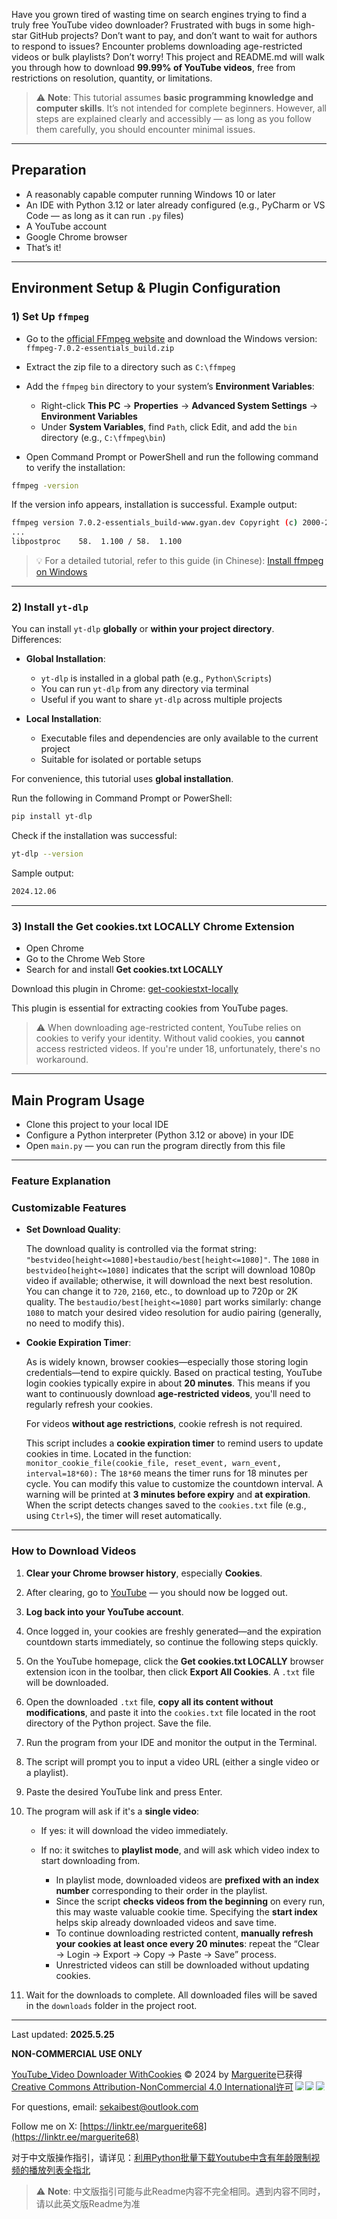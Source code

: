 Have you grown tired of wasting time on search engines trying to find a truly free YouTube video downloader? Frustrated with bugs in some high-star GitHub projects? Don’t want to pay, and don’t want to wait for authors to respond to issues? Encounter problems downloading age-restricted videos or bulk playlists? Don’t worry! This project and README.md will walk you through how to download **99.99% of YouTube videos**, free from restrictions on resolution, quantity, or limitations.

> ⚠️ **Note**: This tutorial assumes **basic programming knowledge and computer skills**. It’s not intended for complete beginners. However, all steps are explained clearly and accessibly — as long as you follow them carefully, you should encounter minimal issues.

---

## **Preparation**

* A reasonably capable computer running Windows 10 or later
* An IDE with Python 3.12 or later already configured (e.g., PyCharm or VS Code — as long as it can run `.py` files)
* A YouTube account
* Google Chrome browser
* That’s it!

---

## **Environment Setup & Plugin Configuration**

### 1) Set Up `ffmpeg`

* Go to the [official FFmpeg website](https://ffmpeg.org/download.html) and download the Windows version: `ffmpeg-7.0.2-essentials_build.zip`
* Extract the zip file to a directory such as `C:\ffmpeg`
* Add the `ffmpeg` `bin` directory to your system’s **Environment Variables**:

  * Right-click **This PC** → **Properties** → **Advanced System Settings** → **Environment Variables**
  * Under **System Variables**, find `Path`, click Edit, and add the `bin` directory (e.g., `C:\ffmpeg\bin`)
* Open Command Prompt or PowerShell and run the following command to verify the installation:

```bash
ffmpeg -version
```

If the version info appears, installation is successful. Example output:

```bash
ffmpeg version 7.0.2-essentials_build-www.gyan.dev Copyright (c) 2000-2024 ...
...
libpostproc    58.  1.100 / 58.  1.100
```

> 💡
> For a detailed tutorial, refer to this guide (in Chinese): [Install ffmpeg on Windows](https://blog.csdn.net/Natsuago/article/details/143231558)

---

### 2) Install `yt-dlp`

You can install `yt-dlp` **globally** or **within your project directory**. Differences:

* **Global Installation**:

  * `yt-dlp` is installed in a global path (e.g., `Python\Scripts`)
  * You can run `yt-dlp` from any directory via terminal
  * Useful if you want to share `yt-dlp` across multiple projects

* **Local Installation**:

  * Executable files and dependencies are only available to the current project
  * Suitable for isolated or portable setups

For convenience, this tutorial uses **global installation**.

Run the following in Command Prompt or PowerShell:

```bash
pip install yt-dlp
```

Check if the installation was successful:

```bash
yt-dlp --version
```

Sample output:

```bash
2024.12.06
```

---

### 3) Install the **Get cookies.txt LOCALLY** Chrome Extension

* Open Chrome
* Go to the Chrome Web Store
* Search for and install **Get cookies.txt LOCALLY**

Download this plugin in Chrome: [get-cookiestxt-locally](https://chromewebstore.google.com/detail/get-cookiestxt-locally/cclelndahbckbenkjhflpdbgdldlbecc?pli=1)

This plugin is essential for extracting cookies from YouTube pages.

> ⚠️ When downloading age-restricted content, YouTube relies on cookies to verify your identity. Without valid cookies, you **cannot** access restricted videos.
> If you're under 18, unfortunately, there's no workaround.


---

## **Main Program Usage**

* Clone this project to your local IDE
* Configure a Python interpreter (Python 3.12 or above) in your IDE
* Open `main.py` — you can run the program directly from this file

---

### Feature Explanation


### Customizable Features

* **Set Download Quality**:

  The download quality is controlled via the format string:
  `"bestvideo[height<=1080]+bestaudio/best[height<=1080]"`.
  The `1080` in `bestvideo[height<=1080]` indicates that the script will download 1080p video if available; otherwise, it will download the next best resolution.
  You can change it to `720`, `2160`, etc., to download up to 720p or 2K quality.
  The `bestaudio/best[height<=1080]` part works similarly: change `1080` to match your desired video resolution for audio pairing (generally, no need to modify this).

* **Cookie Expiration Timer**:

  As is widely known, browser cookies—especially those storing login credentials—tend to expire quickly. Based on practical testing, YouTube login cookies typically expire in about **20 minutes**.
  This means if you want to continuously download **age-restricted videos**, you'll need to regularly refresh your cookies.

  For videos **without age restrictions**, cookie refresh is not required.

  This script includes a **cookie expiration timer** to remind users to update cookies in time.
  Located in the function:
  `monitor_cookie_file(cookie_file, reset_event, warn_event, interval=18*60):`
  The `18*60` means the timer runs for 18 minutes per cycle. You can modify this value to customize the countdown interval.
  A warning will be printed at **3 minutes before expiry** and **at expiration**.
  When the script detects changes saved to the `cookies.txt` file (e.g., using `Ctrl+S`), the timer will reset automatically.

---

### How to Download Videos

1. **Clear your Chrome browser history**, especially **Cookies**.

2. After clearing, go to [YouTube](https://www.youtube.com/) — you should now be logged out.

3. **Log back into your YouTube account**.

4. Once logged in, your cookies are freshly generated—and the expiration countdown starts immediately, so continue the following steps quickly.

5. On the YouTube homepage, click the **Get cookies.txt LOCALLY** browser extension icon in the toolbar, then click **Export All Cookies**. A `.txt` file will be downloaded.

6. Open the downloaded `.txt` file, **copy all its content without modifications**, and paste it into the `cookies.txt` file located in the root directory of the Python project. Save the file.

7. Run the program from your IDE and monitor the output in the Terminal.

8. The script will prompt you to input a video URL (either a single video or a playlist).

9. Paste the desired YouTube link and press Enter.

10. The program will ask if it's a **single video**:

    * If yes: it will download the video immediately.
    * If no: it switches to **playlist mode**, and will ask which video index to start downloading from.

      * In playlist mode, downloaded videos are **prefixed with an index number** corresponding to their order in the playlist.
      * Since the script **checks videos from the beginning** on every run, this may waste valuable cookie time. Specifying the **start index** helps skip already downloaded videos and save time.
      * To continue downloading restricted content, **manually refresh your cookies at least once every 20 minutes**: repeat the “Clear → Login → Export → Copy → Paste → Save” process.
      * Unrestricted videos can still be downloaded without updating cookies.

11. Wait for the downloads to complete. All downloaded files will be saved in the `downloads` folder in the project root.

---

Last updated: **2025.5.25**

**NON-COMMERCIAL USE ONLY**

<a href="https://github.com/Marguerite68/YouTube_Video_Downloader_WithCookies"><font style="vertical-align: inherit;"><font style="vertical-align: inherit;">YouTube_Video Downloader WithCookies</font></font></a><font style="vertical-align: inherit;"><font style="vertical-align: inherit;"> © 2024 by </font></font><a href="https://github.com/Marguerite68"><font style="vertical-align: inherit;"><font style="vertical-align: inherit;">Marguerite</font></font></a><font style="vertical-align: inherit;"><font style="vertical-align: inherit;">已获得</font></font><a href="https://creativecommons.org/licenses/by-nc/4.0/"><font style="vertical-align: inherit;"><font style="vertical-align: inherit;">Creative Commons Attribution-NonCommercial 4.0 International许可</font></font></a><img src="https://mirrors.creativecommons.org/presskit/icons/cc.svg" style="max-width: 1em;max-height:1em;margin-left: .2em;"><img src="https://mirrors.creativecommons.org/presskit/icons/by.svg" style="max-width: 1em;max-height:1em;margin-left: .2em;"><img src="https://mirrors.creativecommons.org/presskit/icons/nc.svg" style="max-width: 1em;max-height:1em;margin-left: .2em;">


For questions, email: [sekaibest@outlook.com](mailto:sekaibest@outlook.com)

Follow me on X: [https://linktr.ee/marguerite68](https://linktr.ee/marguerite68)

对于中文版操作指引，请详见：[利用Python批量下载Youtube中含有年龄限制视频的播放列表全指北](https://recondite-citron-f48.notion.site/Python-Youtube-15a9545f48c7806cb025f9a97f825b1d)
> ⚠️ **Note**: 中文版指引可能与此Readme内容不完全相同。遇到内容不同时，请以此英文版Readme为准

